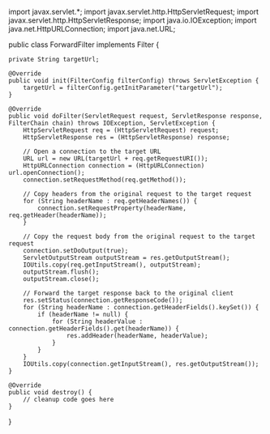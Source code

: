 import javax.servlet.*;
import javax.servlet.http.HttpServletRequest;
import javax.servlet.http.HttpServletResponse;
import java.io.IOException;
import java.net.HttpURLConnection;
import java.net.URL;

public class ForwardFilter implements Filter {

    private String targetUrl;

    @Override
    public void init(FilterConfig filterConfig) throws ServletException {
        targetUrl = filterConfig.getInitParameter("targetUrl");
    }

    @Override
    public void doFilter(ServletRequest request, ServletResponse response, FilterChain chain) throws IOException, ServletException {
        HttpServletRequest req = (HttpServletRequest) request;
        HttpServletResponse res = (HttpServletResponse) response;

        // Open a connection to the target URL
        URL url = new URL(targetUrl + req.getRequestURI());
        HttpURLConnection connection = (HttpURLConnection) url.openConnection();
        connection.setRequestMethod(req.getMethod());

        // Copy headers from the original request to the target request
        for (String headerName : req.getHeaderNames()) {
            connection.setRequestProperty(headerName, req.getHeader(headerName));
        }

        // Copy the request body from the original request to the target request
        connection.setDoOutput(true);
        ServletOutputStream outputStream = res.getOutputStream();
        IOUtils.copy(req.getInputStream(), outputStream);
        outputStream.flush();
        outputStream.close();

        // Forward the target response back to the original client
        res.setStatus(connection.getResponseCode());
        for (String headerName : connection.getHeaderFields().keySet()) {
            if (headerName != null) {
                for (String headerValue : connection.getHeaderFields().get(headerName)) {
                    res.addHeader(headerName, headerValue);
                }
            }
        }
        IOUtils.copy(connection.getInputStream(), res.getOutputStream());
    }

    @Override
    public void destroy() {
        // cleanup code goes here
    }
}